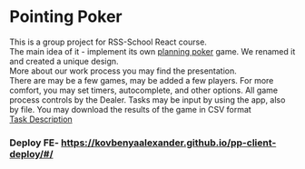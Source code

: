 # Pointing Poker
This is a group project for RSS-School React course.  
The main idea of it - implement its own [planning poker](https://en.wikipedia.org/wiki/Planning_poker) game. We renamed it and created a unique design.  
More about our work process you may find the presentation.  
There are may be a few games, may be added a few players. For more comfort, you may set timers, autocomplete, and other options. All game process controls by the Dealer. Tasks may be input by using the app, also by file. You may download the results of the game in CSV format  
[Task Description](https://github.com/rolling-scopes-school/tasks/blob/master/tasks/react/pointing-poker.md)  

### Deploy FE- https://kovbenyaalexander.github.io/pp-client-deploy/#/
